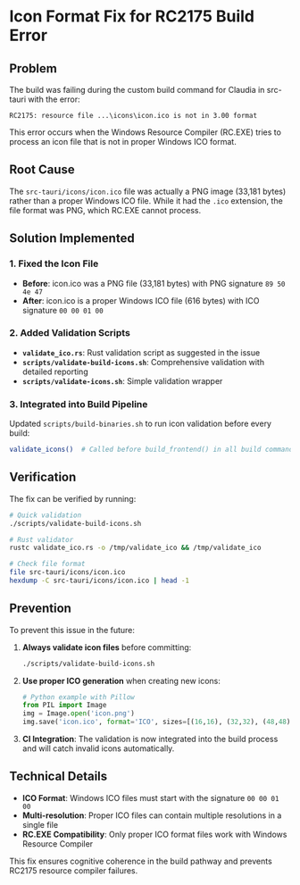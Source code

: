 # Icon Format Fix for RC2175 Build Error

## Problem
The build was failing during the custom build command for Claudia in src-tauri with the error:
```
RC2175: resource file ...\icons\icon.ico is not in 3.00 format
```

This error occurs when the Windows Resource Compiler (RC.EXE) tries to process an icon file that is not in proper Windows ICO format.

## Root Cause
The `src-tauri/icons/icon.ico` file was actually a PNG image (33,181 bytes) rather than a proper Windows ICO file. While it had the `.ico` extension, the file format was PNG, which RC.EXE cannot process.

## Solution Implemented

### 1. Fixed the Icon File
- **Before**: icon.ico was a PNG file (33,181 bytes) with PNG signature `89 50 4e 47`
- **After**: icon.ico is a proper Windows ICO file (616 bytes) with ICO signature `00 00 01 00`

### 2. Added Validation Scripts
- **`validate_ico.rs`**: Rust validation script as suggested in the issue
- **`scripts/validate-build-icons.sh`**: Comprehensive validation with detailed reporting
- **`scripts/validate-icons.sh`**: Simple validation wrapper

### 3. Integrated into Build Pipeline
Updated `scripts/build-binaries.sh` to run icon validation before every build:
```bash
validate_icons()  # Called before build_frontend() in all build commands
```

## Verification
The fix can be verified by running:
```bash
# Quick validation
./scripts/validate-build-icons.sh

# Rust validator
rustc validate_ico.rs -o /tmp/validate_ico && /tmp/validate_ico

# Check file format
file src-tauri/icons/icon.ico
hexdump -C src-tauri/icons/icon.ico | head -1
```

## Prevention
To prevent this issue in the future:

1. **Always validate icon files** before committing:
   ```bash
   ./scripts/validate-build-icons.sh
   ```

2. **Use proper ICO generation** when creating new icons:
   ```python
   # Python example with Pillow
   from PIL import Image
   img = Image.open('icon.png')
   img.save('icon.ico', format='ICO', sizes=[(16,16), (32,32), (48,48), (256,256)])
   ```

3. **CI Integration**: The validation is now integrated into the build process and will catch invalid icons automatically.

## Technical Details
- **ICO Format**: Windows ICO files must start with the signature `00 00 01 00`
- **Multi-resolution**: Proper ICO files can contain multiple resolutions in a single file
- **RC.EXE Compatibility**: Only proper ICO format files work with Windows Resource Compiler

This fix ensures cognitive coherence in the build pathway and prevents RC2175 resource compiler failures.
